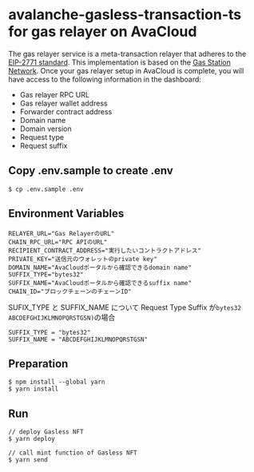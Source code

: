 # avalanche-gasless-transaction-ts for gas relayer on AvaCloud

The gas relayer service is a meta-transaction relayer that adheres to the [EIP-2771 standard](https://eips.ethereum.org/EIPS/eip-2771). This implementation is based on the [Gas Station Network](https://opengsn.org/). Once your gas relayer setup in AvaCloud is complete, you will have access to the following information in the dashboard:

- Gas relayer RPC URL
- Gas relayer wallet address
- Forwarder contract address
- Domain name
- Domain version
- Request type
- Request suffix

## Copy .env.sample to create .env

```
$ cp .env.sample .env
```

## Environment Variables

```
RELAYER_URL="Gas RelayerのURL"
CHAIN_RPC_URL="RPC APIのURL"
RECIPIENT_CONTRACT_ADDRESS="実行したいコントラクトアドレス"
PRIVATE_KEY="送信元のウォレットのprivate key"
DOMAIN_NAME="AvaCloudポータルから確認できるdomain name"
SUFFIX_TYPE="bytes32"
SUFFIX_NAME="AvaCloudポータルから確認できるsuffix name"
CHAIN_ID="ブロックチェーンのチェーンID"
```

SUFIX_TYPE と SUFFIX_NAME について
Request Type Suffix が`bytes32 ABCDEFGHIJKLMNOPQRSTGSN)`の場合

```
SUFFIX_TYPE = "bytes32"
SUFFIX_NAME = "ABCDEFGHIJKLMNOPQRSTGSN"
```

## Preparation

```
$ npm install --global yarn
$ yarn install
```

## Run

```
// deploy Gasless NFT
$ yarn deploy

// call mint function of Gasless NFT
$ yarn send
```
